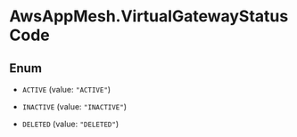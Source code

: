 # AwsAppMesh.VirtualGatewayStatusCode

## Enum


* `ACTIVE` (value: `"ACTIVE"`)

* `INACTIVE` (value: `"INACTIVE"`)

* `DELETED` (value: `"DELETED"`)


